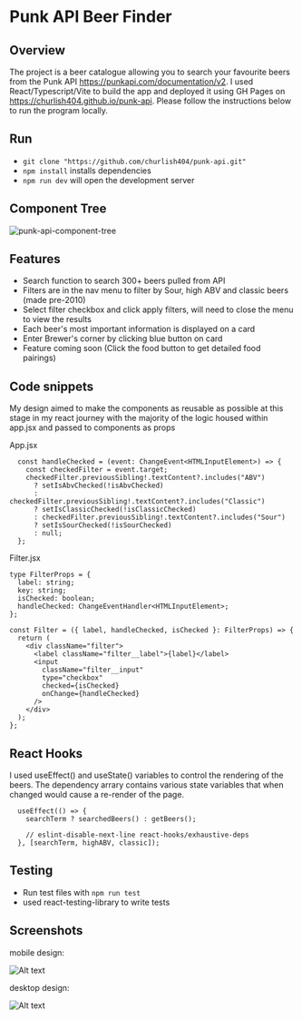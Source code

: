 # Punk API Beer Finder

## Overview

The project is a beer catalogue allowing you to search your favourite beers from the Punk API https://punkapi.com/documentation/v2.
I used React/Typescript/Vite to build the app and deployed it using GH Pages on https://churlish404.github.io/punk-api. Please follow the instructions below to run the program locally.

## Run

- `git clone "https://github.com/churlish404/punk-api.git"`
- `npm install` installs dependencies
- `npm run dev` will open the development server

## Component Tree

![punk-api-component-tree](https://github.com/churlish404/punk-api/assets/101139824/d45554dd-f4d0-490c-b117-fad94cc70c70)

## Features

- Search function to search 300+ beers pulled from API
- Filters are in the nav menu to filter by Sour, high ABV and classic beers (made pre-2010)
- Select filter checkbox and click apply filters, will need to close the menu to view the results
- Each beer's most important information is displayed on a card
- Enter Brewer's corner by clicking blue button on card
- Feature coming soon (Click the food button to get detailed food pairings)

## Code snippets

My design aimed to make the components as reusable as possible at this stage in my react journey with the majority of the logic housed within app.jsx and passed to components as props

App.jsx

```
  const handleChecked = (event: ChangeEvent<HTMLInputElement>) => {
    const checkedFilter = event.target;
    checkedFilter.previousSibling!.textContent?.includes("ABV")
      ? setIsAbvChecked(!isAbvChecked)
      : checkedFilter.previousSibling!.textContent?.includes("Classic")
      ? setIsClassicChecked(!isClassicChecked)
      : checkedFilter.previousSibling!.textContent?.includes("Sour")
      ? setIsSourChecked(!isSourChecked)
      : null;
  };
```

Filter.jsx

```
type FilterProps = {
  label: string;
  key: string;
  isChecked: boolean;
  handleChecked: ChangeEventHandler<HTMLInputElement>;
};

const Filter = ({ label, handleChecked, isChecked }: FilterProps) => {
  return (
    <div className="filter">
      <label className="filter__label">{label}</label>
      <input
        className="filter__input"
        type="checkbox"
        checked={isChecked}
        onChange={handleChecked}
      />
    </div>
  );
};
```

## React Hooks

I used useEffect() and useState() variables to control the rendering of the beers. The dependency arrary contains various state variables that when changed would cause a re-render of the page.

```
  useEffect(() => {
    searchTerm ? searchedBeers() : getBeers();

    // eslint-disable-next-line react-hooks/exhaustive-deps
  }, [searchTerm, highABV, classic]);
```

## Testing

- Run test files with `npm run test`
- used react-testing-library to write tests

## Screenshots

mobile design:

![Alt text](https://file%252B.vscode-resource.vscode-cdn.net/Users/lucagilardenghi/Desktop/Screenshot%25202023-08-24%2520at%252023.05.21.png?version%253D1692957503936)

desktop design:

![Alt text](https://file%252B.vscode-resource.vscode-cdn.net/Users/lucagilardenghi/Desktop/Screenshot%25202023-08-25%2520at%252010.58.56.png?version%253D1692957554957)

